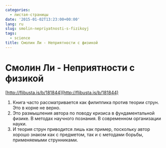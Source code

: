 ```yaml
---
categories:
  - листая-страницы
date: '2015-01-02T13:23:00+00:00'
lang: ru
slug: smolin-nepriyatnosti-s-fizikoyj
tags:
  - science
title: Смолин Ли - Неприятности с физикой
---
```


# Смолин Ли - Неприятности с физикой

[http://flibusta.is/b/181844](http://flibusta.is/b/181844)  

<!--more-->

1.  Книга часто рассматривается как филиппика против теории струн. Это в корне не верно.
2.  Это размышления автора по поводу кризиса в фундаментальной физике. В методах научного познания. В современном организации науки.
3.  И теория струн приводится лишь как пример, поскольку автор хорошо знаком как с предметом, так и с методами борьбы, применяемыми струнниками.
